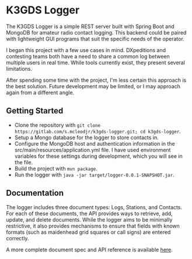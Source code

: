 # K3GDS Logger

The K3GDS Logger is a simple REST server built with Spring Boot and MongoDB for amateur radio contact logging.  This backend could be paired with lightweight GUI programs that suit the specific needs of the operator. 

I began this project with a few use cases in mind.  DXpeditions and contesting teams both have a need to share a common log between multiple users in real time.  While tools currently exist, they present several limitations. 

After spending some time with the project, I'm less certain this approach is the best solution.  Future development may be limited, or I may approach again from a different angle. 

## Getting Started

- Clone the repository with `git clone https://gitlab.com/s.mcleodjr/k3gds-logger.git; cd k3gds-logger`.
- Setup a Mongo database for the logger to store contacts in.
- Configure the MongoDB host and authentication information in the src/main/resources/application.yml file.  I have used environment variables for these settings during development, which you will see in the file.
- Build the project with `mvn package`.
- Run the logger with `java -jar target/logger-0.0.1-SNAPSHOT.jar`.

## Documentation

The logger includes three document types: Logs, Stations, and Contacts.  For each of these documents, the API provides ways to retrieve, add, update, and delete documents.  While the logger aims to be minimally restrictive, it also provides mechanisms to ensure that fields with known formats (such as maidenhead grid squares or call signs) are entered correctly.  

A more complete document spec and API reference is available [here](REFERENCE.md).
